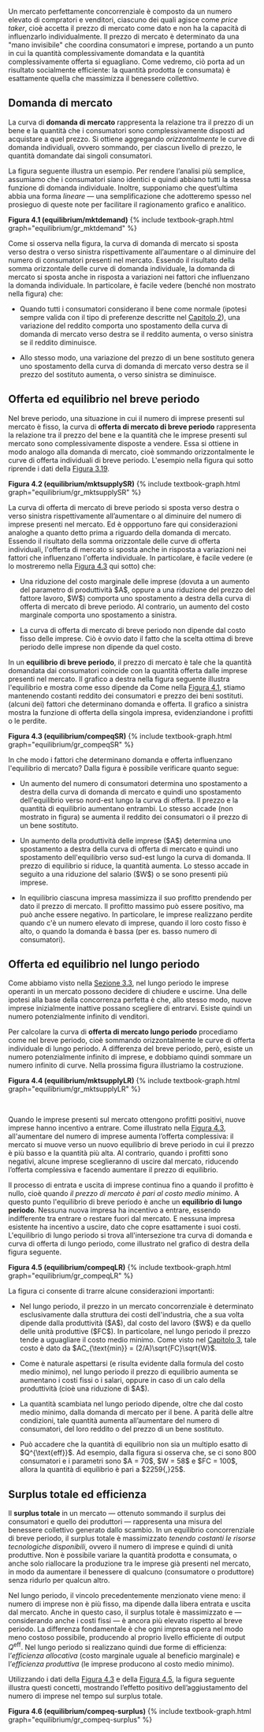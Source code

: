 


Un mercato perfettamente concorrenziale è composto da un numero elevato di compratori e venditori, ciascuno dei quali agisce come <i>price taker</i>, cioè accetta il prezzo di mercato come dato e non ha la capacità di influenzarlo individualmente. Il prezzo di mercato è determinato da una "mano invisibile" che coordina consumatori e imprese, portando a un punto in cui la quantità complessivamente domandata e la quantità complessivamente offerta si eguagliano. Come vedremo, ciò porta ad un risultato socialmente efficiente: la quantità prodotta (e consumata) è esattamente quella che massimizza il benessere collettivo.










<h2 id="subsec_mktDS">Domanda di mercato</h2>

La curva di <b>domanda di mercato</b> rappresenta la relazione tra il prezzo di un bene e la quantità che i consumatori sono complessivamente disposti ad acquistare a quel prezzo. Si ottiene aggregando <i>orizzontalmente</i> le curve di domanda individuali, ovvero sommando, per ciascun livello di prezzo, le quantità domandate dai singoli consumatori.

La figura seguente illustra un esempio. Per rendere l’analisi più semplice, assumiamo che i consumatori siano identici e quindi abbiano tutti la stessa funzione di domanda individuale. Inoltre, supponiamo che quest’ultima abbia una forma <i>lineare</i> — una semplificazione che adotteremo spesso nel prosieguo di queste note per facilitare il ragionamento grafico e analitico.

<a id="gr_equilibrium/mktdemand"><strong>Figura 4.1 (equilibrium/mktdemand)</strong></a>
{% include textbook-graph.html graph="equilibrium/gr_mktdemand" %}

Come si osserva nella figura, la curva di domanda di mercato si sposta verso destra o verso sinistra rispettivamente all’aumentare o al diminuire del numero di consumatori presenti nel mercato. Essendo il risultato della somma orizzontale delle curve di domanda individuale, la domanda di mercato si sposta anche in risposta a variazioni nei fattori che influenzano la domanda individuale. In particolare, è facile vedere (benché non mostrato nella figura) che:
<ul>
  <li>
    <p>
    Quando tutti i consumatori considerano il bene come normale (ipotesi sempre valida con il tipo di preferenze descritte nel <a href="{{ site.baseurl }}/it/I/2/3#normalgood">Capitolo 2</a>), una variazione del reddito comporta uno spostamento della curva di domanda di mercato verso destra se il reddito aumenta, o verso sinistra se il reddito diminuisce.
    </p>
  </li>
  <li>
    <p>
    Allo stesso modo, una variazione del prezzo di un bene sostituto genera uno spostamento della curva di domanda di mercato verso destra se il prezzo del sostituto aumenta, o verso sinistra se diminuisce.
    </p>
  </li>
</ul>













<h2 id="subsec_compeqSR">Offerta ed equilibrio nel breve periodo</h2>
Nel breve periodo, una situazione in cui il numero di imprese presenti sul mercato è fisso, la curva di <b>offerta di mercato di breve periodo</b> rappresenta la relazione tra il prezzo del bene e la quantità che le imprese presenti sul mercato sono complessivamente disposte a vendere. Essa si ottiene in modo analogo alla domanda di mercato, cioè sommando orizzontalmente le curve di offerta individuali di breve periodo. L'esempio nella figura qui sotto riprende i dati della <a href="{{ site.baseurl }}/it/I/3/4#firm/supplySR">Figura 3.19</a>.

<a id="gr_equilibrium/mktsupplySR"><strong>Figura 4.2 (equilibrium/mktsupplySR)</strong></a>
{% include textbook-graph.html graph="equilibrium/gr_mktsupplySR" %}

La curva di offerta di mercato di breve periodo si sposta verso destra o verso sinistra rispettivamente all’aumentare o al diminuire del numero di imprese presenti nel mercato. Ed è oppportuno fare qui considerazioni analoghe a quanto detto prima a riguardo della domanda di mercato. Essendo il risultato della somma orizzontale delle curve di offerta individuali, l'offerta di mercato si sposta anche in risposta a variazioni nei fattori che influenzano l'offerta individuale. In particolare, è facile vedere (e lo mostreremo nella <a href="{{ site.baseurl }}/it/I/4/1#equilibrium/compeqSR">Figura 4.3</a> qui sotto) che:
<ul>
  <li>
    <p>
    Una riduzione del costo marginale delle imprese (dovuta a un aumento del parametro di produttività $A$, oppure a una riduzione del prezzo del fattore lavoro, $W$) comporta uno spostamento a destra della curva di offerta di mercato di breve periodo. Al contrario, un aumento del costo marginale comporta uno spostamento a sinistra.
    </p>
  </li>
  <li>
    <p>
    La curva di offerta di mercato di breve periodo non dipende dal costo fisso delle imprese. Ciò è ovvio dato il fatto che la scelta ottima di breve periodo delle imprese non dipende da quel costo.
    </p>
  </li>
</ul>

In un <b>equilibrio di breve periodo</b>, il prezzo di mercato è tale che la quantità domandata dai consumatori coincide con la quantità offerta dalle imprese presenti nel mercato. Il grafico a destra nella figura seguente illustra l'equilibrio e mostra come esso dipende da
<span class="marginnote">
Come nella <a href="{{ site.baseurl }}/it/I/4/1#equilibrium/mktdemand">Figura 4.1</a>, stiamo mantenendo costanti reddito dei consumatori e prezzo dei beni sostituti.
</span>
(alcuni dei) fattori che determinano domanda e offerta. Il grafico a sinistra mostra la funzione di offerta della singola impresa, evidenziandone i profitti o le perdite.

<a id="gr_equilibrium/compeqSR"><strong>Figura 4.3 (equilibrium/compeqSR)</strong></a>
{% include textbook-graph.html graph="equilibrium/gr_compeqSR" %}

In che modo i fattori che determinano domanda e offerta influenzano l'equilibrio di mercato? Dalla figura è possibile verificare quanto segue:

<ul>
  <li>
    <p>
    Un aumento del numero di consumatori determina uno spostamento a destra della curva di domanda di mercato e quindi uno spostamento dell'equilibrio verso nord-est lungo la curva di offerta. Il prezzo e la quantità di equilibrio aumentano entrambi. Lo stesso accade (non mostrato in figura) se aumenta il reddito dei consumatori o il prezzo di un bene sostituto.
    </p>
  </li>
  <li>
    <p>
    Un aumento della produttività delle imprese ($A$) determina uno spostamento a destra della curva di offerta di mercato e quindi uno spostamento dell'equilibrio verso sud-est lungo la curva di domanda. Il prezzo di equilibrio si riduce, la quantità aumenta. Lo stesso accade in seguito a una riduzione del salario ($W$) o se sono presenti più imprese.
    </p>
  </li>
  <li>
    <p>
    In equilibrio ciascuna impresa massimizza il suo profitto prendendo per dato il prezzo di mercato. Il profitto massimo può essere positivo, ma può anche essere negativo. In particolare, le imprese realizzano perdite quando c'è un numero elevato di imprese, quando il loro costo fisso è alto, o quando la domanda è bassa (per es. basso numero di consumatori).
    </p>
  </li>
</ul>

















<h2 id="subsec_compeqLR">Offerta ed equilibrio nel lungo periodo</h2>

Come abbiamo visto nella <a href="{{ site.baseurl }}/it/I/3/3#subsec_SRLR">Sezione 3.3</a>, nel lungo periodo le imprese operanti in un mercato possono decidere di chiudere e uscirne. Una delle ipotesi alla base della concorrenza perfetta è che, allo stesso modo, nuove imprese inizialmente inattive possano scegliere di entrarvi. Esiste quindi un numero potenzialmente infinito di venditori.

Per calcolare la curva di <b>offerta di mercato lungo periodo</b> procediamo come nel breve periodo, cioè sommando orizzontalmente le curve di offerta individuale di lungo periodo. A differenza del breve periodo, però, esiste un numero potenzialmente infinito di imprese, e dobbiamo quindi sommare un numero infinito di curve. Nella prossima figura illustriamo la costruzione.


<a id="gr_equilibrium/mktsupplyLR"><strong>Figura 4.4 (equilibrium/mktsupplyLR)</strong></a>
{% include textbook-graph.html graph="equilibrium/gr_mktsupplyLR" %}

<br>

Quando le imprese presenti sul mercato ottengono profitti positivi, nuove imprese hanno incentivo a entrare. Come illustrato nella <a href="{{ site.baseurl }}/it/I/4/1#gr_equilibrium/compeqSR">Figura 4.3</a>, all'aumentare del numero di imprese aumenta l’offerta complessiva: il mercato si muove verso un nuovo equilibrio di breve periodo in cui il prezzo è più basso e la quantità più alta. Al contrario, quando i profitti sono negativi, alcune imprese sceglieranno di uscire dal mercato, riducendo l’offerta complessiva e facendo aumentare il prezzo di equilibrio.

Il processo di entrata e uscita di imprese continua fino a quando il profitto è nullo, cioè quando <i>il prezzo di mercato è pari al costo medio minimo</i>. A questo punto l'equilibrio di breve periodo è anche un <b>equilibrio di lungo periodo</b>. Nessuna nuova impresa ha incentivo a entrare, essendo indifferente tra entrare o restare fuori dal mercato. E nessuna impresa esistente ha incentivo a uscire, dato che copre esattamente i suoi costi. L'equilibrio di lungo periodo si trova all'intersezione tra curva di domanda e curva di offerta di lungo periodo, come illustrato nel grafico di destra della figura seguente.


<a id="gr_equilibrium/compeqLR"><strong>Figura 4.5 (equilibrium/compeqLR)</strong></a>
{% include textbook-graph.html graph="equilibrium/gr_compeqLR" %}

La figura ci consente di trarre alcune considerazioni importanti:

<ul>
  <li>
    <p> Nel lungo periodo, il prezzo in un mercato concorrenziale è determinato esclusivamente dalla struttura dei costi dell'industria, che a sua volta dipende dalla produttività ($A$), dal costo del lavoro ($W$) e da quello delle unità produttive ($FC$). In particolare, nel lungo periodo il prezzo tende a uguagliare il costo medio minimo. Come visto nel <a href="{{ site.baseurl }}/it/I/3/2#subsec_ACMIN">Capitolo 3</a>, tale costo è dato da $AC_{\text{min}} = (2/A)\sqrt{FC}\sqrt{W}$. </p>
  </li>
  <li>
    <p> Come è naturale aspettarsi (e risulta evidente dalla formula del costo medio minimo), nel lungo periodo il prezzo di equilibrio aumenta se aumentano i costi fissi o i salari, oppure in caso di un calo della produttività (cioè una riduzione di $A$). </p>
  </li>
  <li>
    <p> La quantità scambiata nel lungo periodo dipende, oltre che dal costo medio minimo, dalla domanda di mercato per il bene. A parità delle altre condizioni, tale quantità aumenta all’aumentare del numero di consumatori, del loro reddito o del prezzo di un bene sostituto. </p> </li> <li> <p> Può accadere che la quantità di equilibrio non sia un multiplo esatto di $Q^{\text{eff}}$. Ad esempio, dalla figura si osserva che, se ci sono 800 consumatori e i parametri sono $A = 70$, $W = 58$ e $FC = 100$, allora la quantità di equilibrio è pari a $2259{,}25$. </p>
  </li>
</ul>














<h2 id="subsec_compeqEFF">Surplus totale ed efficienza</h2>

Il <b>surplus totale</b> in un mercato — ottenuto sommando il surplus dei consumatori e quello dei produttori — rappresenta una misura del benessere collettivo generato dallo scambio. In un equilibrio concorrenziale di breve periodo, il surplus totale è massimizzato <i>tenendo costanti le risorse tecnologiche disponibili</i>, ovvero il numero di imprese e quindi di unità produttive. Non è possibile variare la quantità prodotta e consumata, o anche solo riallocare la produzione tra le imprese già presenti nel mercato, in modo da aumentare il benessere di qualcuno (consumatore o produttore) senza ridurlo per qualcun altro.

Nel lungo periodo, il vincolo precedentemente menzionato viene meno: il numero di imprese non è più fisso, ma dipende dalla libera entrata e uscita dal mercato. Anche in questo caso, il surplus totale è massimizzato e — considerando anche i costi fissi — è ancora più elevato rispetto al breve periodo. La differenza fondamentale è che ogni impresa opera nel modo meno costoso possibile, producendo al proprio livello efficiente di output $Q^{\text{eff}}$. Nel lungo periodo si realizzano quindi due forme di efficienza: l’<i>efficienza allocativa</i> (costo marginale uguale al beneficio marginale) e l’<i>efficienza produttiva</i> (le imprese producono al costo medio minimo).

Utilizzando i dati della <a href="{{ site.baseurl }}/it/I/4/1#gr_equilibrium/compeqSR">Figura 4.3</a> e della <a href="{{ site.baseurl }}/it/I/4/1#gr_equilibrium/compeqLR">Figura 4.5</a>, la figura seguente illustra questi concetti, mostrando l’effetto positivo dell’aggiustamento del numero di imprese nel tempo sul surplus totale.

<a id="gr_equilibrium/compeq-surplus"><strong>Figura 4.6 (equilibrium/compeq-surplus)</strong></a>
{% include textbook-graph.html graph="equilibrium/gr_compeq-surplus" %}













